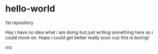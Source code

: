 # hello-world
1st repository

Hey i have no idea what i am doing but just writing something here so i could move on.
Hope i could get better really soon cuz this is boring!

orz
